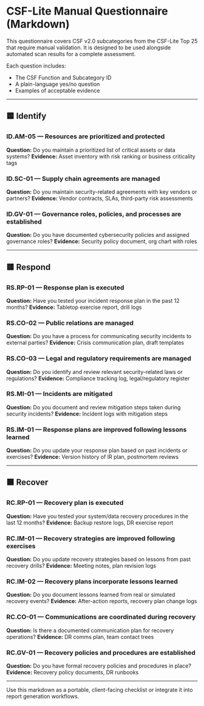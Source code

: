 # CSF-Lite Manual Questionnaire (Markdown)

This questionnaire covers CSF v2.0 subcategories from the CSF-Lite Top 25 that require manual validation. It is designed to be used alongside automated scan results for a complete assessment.

Each question includes:

* The CSF Function and Subcategory ID
* A plain-language yes/no question
* Examples of acceptable evidence

---

## 🟦 Identify

### ID.AM-05 — Resources are prioritized and protected

**Question:** Do you maintain a prioritized list of critical assets or data systems?
**Evidence:** Asset inventory with risk ranking or business criticality tags

### ID.SC-01 — Supply chain agreements are managed

**Question:** Do you maintain security-related agreements with key vendors or partners?
**Evidence:** Vendor contracts, SLAs, third-party risk assessments

### ID.GV-01 — Governance roles, policies, and processes are established

**Question:** Do you have documented cybersecurity policies and assigned governance roles?
**Evidence:** Security policy document, org chart with roles

---

## 🟥 Respond

### RS.RP-01 — Response plan is executed

**Question:** Have you tested your incident response plan in the past 12 months?
**Evidence:** Tabletop exercise report, drill logs

### RS.CO-02 — Public relations are managed

**Question:** Do you have a process for communicating security incidents to external parties?
**Evidence:** Crisis communication plan, draft templates

### RS.CO-03 — Legal and regulatory requirements are managed

**Question:** Do you identify and review relevant security-related laws or regulations?
**Evidence:** Compliance tracking log, legal/regulatory register

### RS.MI-01 — Incidents are mitigated

**Question:** Do you document and review mitigation steps taken during security incidents?
**Evidence:** Incident logs with mitigation steps

### RS.IM-01 — Response plans are improved following lessons learned

**Question:** Do you update your response plan based on past incidents or exercises?
**Evidence:** Version history of IR plan, postmortem reviews

---

## 🟪 Recover

### RC.RP-01 — Recovery plan is executed

**Question:** Have you tested your system/data recovery procedures in the last 12 months?
**Evidence:** Backup restore logs, DR exercise report

### RC.IM-01 — Recovery strategies are improved following exercises

**Question:** Do you update recovery strategies based on lessons from past recovery drills?
**Evidence:** Meeting notes, plan revision logs

### RC.IM-02 — Recovery plans incorporate lessons learned

**Question:** Do you document lessons learned from real or simulated recovery events?
**Evidence:** After-action reports, recovery plan change logs

### RC.CO-01 — Communications are coordinated during recovery

**Question:** Is there a documented communication plan for recovery operations?
**Evidence:** DR comms plan, team contact trees

### RC.GV-01 — Recovery policies and procedures are established

**Question:** Do you have formal recovery policies and procedures in place?
**Evidence:** Recovery policy documents, DR runbooks

---

Use this markdown as a portable, client-facing checklist or integrate it into report generation workflows.
